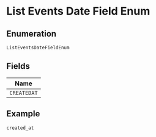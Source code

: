 
# List Events Date Field Enum

## Enumeration

`ListEventsDateFieldEnum`

## Fields

| Name |
|  --- |
| `CREATEDAT` |

## Example

```
created_at
```

